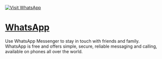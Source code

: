 [![Visit WhatsApp](imagePreview.png)](https://developers.facebook.com/docs/whatsapp)

# [WhatsApp](https://developers.facebook.com/docs/whatsapp)

Use WhatsApp Messenger to stay in touch with friends and family. WhatsApp is free and offers simple, secure, reliable messaging and calling, available on phones all over the world.

